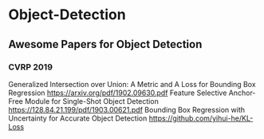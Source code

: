 # Object-Detection
## Awesome Papers for Object Detection
### CVRP 2019
Generalized Intersection over Union: A Metric and A Loss for Bounding Box Regression 
https://arxiv.org/pdf/1902.09630.pdf
Feature Selective Anchor-Free Module for Single-Shot Object Detection 
https://128.84.21.199/pdf/1903.00621.pdf
Bounding Box Regression with Uncertainty for Accurate Object Detection 
https://github.com/yihui-he/KL-Loss

